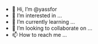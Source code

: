 - 👋 Hi, I’m @yassfor
- 👀 I’m interested in ...
- 🌱 I’m currently learning ...
- 💞️ I’m looking to collaborate on ...
- 📫 How to reach me ...

<!---
yassfor/yassfor is a ✨ special ✨ repository because its `README.md` (this file) appears on your GitHub profile.
You can click the Preview link to take a look at your changes.
--->
